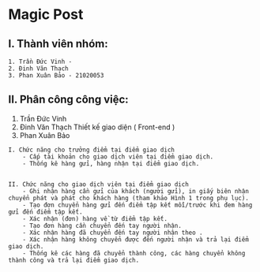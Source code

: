 # Magic Post 

## I. Thành viên nhóm:
```
1. Trần Đức Vinh - 
2. Đinh Văn Thạch
3. Phan Xuân Bảo - 21020053
```

## II. Phân công công việc:

1. Trần Đức Vinh
2. Đinh Văn Thạch
    Thiết kế giao diện ( Front-end )
3. Phan Xuân Bảo
```
I. Chức năng cho trưởng điểm tại điểm giao dịch 
    - Cấp tài khoản cho giao dịch viên tại điểm giao dịch.
    - Thống kê hàng gửi, hàng nhận tại điểm giao dịch.


II. Chức năng cho giao dịch viên tại điểm giao dịch
    - Ghi nhận hàng cần gửi của khách (người gửi), in giấy biên nhận chuyển phát và phát cho khách hàng (tham khảo Hình 1 trong phụ lục).
    - Tạo đơn chuyển hàng gửi đến điểm tập kết mỗi/trước khi đem hàng gửi đến điểm tập kết.
    - Xác nhận (đơn) hàng về từ điểm tập kết.
    - Tạo đơn hàng cần chuyển đến tay người nhận.
    - Xác nhận hàng đã chuyển đến tay người nhận theo .
    - Xác nhận hàng không chuyển được đến người nhận và trả lại điểm giao dịch.
    - Thống kê các hàng đã chuyển thành công, các hàng chuyển không thành công và trả lại điểm giao dịch.

```

